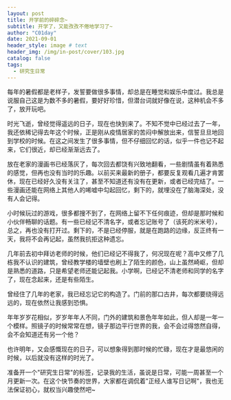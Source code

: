 ```yaml
---
layout: post
title: 开学前的碎碎念~
subtitle: 开学了，又能孜孜不倦地学习了~
author: "C01day"
date: 2021-09-01
header_style: image # text
header_img: /img/in-post/cover/103.jpg
catalog: false
tags:
  - 研究生日常
---
```

每年的暑假都是老样子，发誓要做很多事情，却总是在睡觉和娱乐中度过。我总是说服自己这是为数不多的暑假，要好好珍惜，但潜台词就好像在说，这种机会不多了，放开玩吧。

时光飞逝，曾经觉得遥远的日子，现在也快到来了。不知不觉中已经过去了一年，我还依稀记得去年这个时候，正是刚从疫情居家的苦闷中解放出来，信誓旦旦地回到学校的时候。在这之间发生了很多事情，但不仔细回忆的话，似乎一件也记不起来，它们很近，却已经渐渐远去了。

放在老家的漫画书已经落灰了，每次回去都饶有兴致地翻看，一些剧情虽有着熟悉的感觉，但再也没有当时的乐趣。以前买来最新的册子，都要反复观看几遍才肯罢休，现在已经好久没有关注了，甚至不知道还有没有在更新，或者已经完结了。一些漫画还能在网络上其他人的唏嘘中勾起回忆，剩下的，就埋没在了脑海深处，没有人会记得。

小时候玩过的游戏，很多都搜不到了，在网络上留不下任何痕迹，但却是那时候和小伙伴畅聊的话题。有一些已经记不清名字，或者忘记账号了（该死的米米号），总之，再也没有打开过。剩下的，不是已经停服，就是在跑路的边缘，反正终有一天，我将不会再记起，虽然我抗拒这种遗忘。

几年前去初中拜访老师的时候，他们已经记不得我了，何况现在呢？高中又修了几栋我不认识的建筑，曾经教学楼的墙壁也刷上了陌生的颜色，山上虽然崎岖，但却是熟悉的道路，只是希望老师还能记起我。小学啊，已经记不清老师和同学的名字了，现在念起来，还是有些陌生。

曾经住了几年的老家，我已经忘记它的构造了。门前的那口古井，每次都要绕得远远的，现在依然让我感到恐惧。

年年岁岁花相似，岁岁年年人不同，门外的建筑和景色年年如此，但人却是一年一个模样。照镜子的时候常常在想，镜子那边平行世界的我，会不会过得悠然自得，会不会知道还有另一个他？

也许明年，又会感慨现在的日子，可以想象得到那时候的忙碌，现在才是最悠闲的时候，以后就没有这样的时光了。

准备开一个"研究生日常"的标签，记录我的生活，虽说是日常，可能一周甚至一个月更新一次。在这个快节奏的世界，大家都在调侃着"正经人谁写日记啊"，我也无法保证初心，就权当兴趣使然吧~